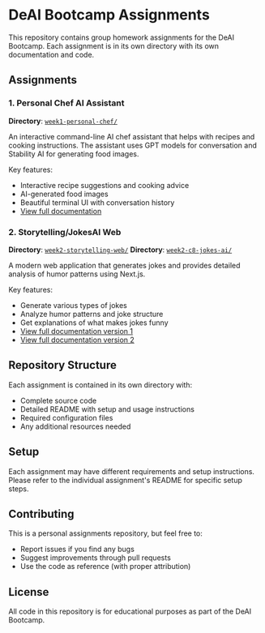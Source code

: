 # DeAI Bootcamp Assignments

This repository contains group homework assignments for the DeAI Bootcamp. Each assignment is in its own directory with its own documentation and code.

## Assignments

### 1. Personal Chef AI Assistant
**Directory**: [`week1-personal-chef/`](week1-personal-chef/)

An interactive command-line AI chef assistant that helps with recipes and cooking instructions. The assistant uses GPT models for conversation and Stability AI for generating food images.

Key features:
- Interactive recipe suggestions and cooking advice
- AI-generated food images
- Beautiful terminal UI with conversation history
- [View full documentation](personal-chef/README.md)

### 2. Storytelling/JokesAI Web
**Directory**: [`week2-storytelling-web/`](week2-storytelling-web/)
**Directory**: [`week2-c8-jokes-ai/`](week2-c8-jokes-ai/)

A modern web application that generates jokes and provides detailed analysis of humor patterns using Next.js.

Key features:
- Generate various types of jokes
- Analyze humor patterns and joke structure
- Get explanations of what makes jokes funny
- [View full documentation version 1](week2-storytelling-web/README.md)
- [View full documentation version 2](week2-c8-jokes-ai/README.md)


## Repository Structure

Each assignment is contained in its own directory with:
- Complete source code
- Detailed README with setup and usage instructions
- Required configuration files
- Any additional resources needed

## Setup

Each assignment may have different requirements and setup instructions. Please refer to the individual assignment's README for specific setup steps.

## Contributing

This is a personal assignments repository, but feel free to:
- Report issues if you find any bugs
- Suggest improvements through pull requests
- Use the code as reference (with proper attribution)

## License

All code in this repository is for educational purposes as part of the DeAI Bootcamp. 
